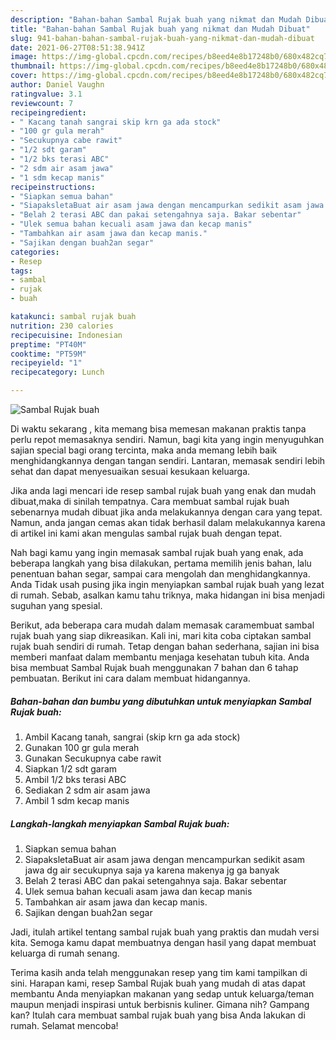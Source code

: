 ```yaml
---
description: "Bahan-bahan Sambal Rujak buah yang nikmat dan Mudah Dibuat"
title: "Bahan-bahan Sambal Rujak buah yang nikmat dan Mudah Dibuat"
slug: 941-bahan-bahan-sambal-rujak-buah-yang-nikmat-dan-mudah-dibuat
date: 2021-06-27T08:51:38.941Z
image: https://img-global.cpcdn.com/recipes/b8eed4e8b17248b0/680x482cq70/sambal-rujak-buah-foto-resep-utama.jpg
thumbnail: https://img-global.cpcdn.com/recipes/b8eed4e8b17248b0/680x482cq70/sambal-rujak-buah-foto-resep-utama.jpg
cover: https://img-global.cpcdn.com/recipes/b8eed4e8b17248b0/680x482cq70/sambal-rujak-buah-foto-resep-utama.jpg
author: Daniel Vaughn
ratingvalue: 3.1
reviewcount: 7
recipeingredient:
- " Kacang tanah sangrai skip krn ga ada stock"
- "100 gr gula merah"
- "Secukupnya cabe rawit"
- "1/2 sdt garam"
- "1/2 bks terasi ABC"
- "2 sdm air asam jawa"
- "1 sdm kecap manis"
recipeinstructions:
- "Siapkan semua bahan"
- "SiapaksletaBuat air asam jawa dengan mencampurkan sedikit asam jawa dg air secukupnya saja ya karena makenya jg ga banyak"
- "Belah 2 terasi ABC dan pakai setengahnya saja. Bakar sebentar"
- "Ulek semua bahan kecuali asam jawa dan kecap manis"
- "Tambahkan air asam jawa dan kecap manis."
- "Sajikan dengan buah2an segar"
categories:
- Resep
tags:
- sambal
- rujak
- buah

katakunci: sambal rujak buah 
nutrition: 230 calories
recipecuisine: Indonesian
preptime: "PT40M"
cooktime: "PT59M"
recipeyield: "1"
recipecategory: Lunch

---
```



![Sambal Rujak buah](https://img-global.cpcdn.com/recipes/b8eed4e8b17248b0/680x482cq70/sambal-rujak-buah-foto-resep-utama.jpg)

Di waktu  sekarang , kita memang bisa memesan makanan praktis tanpa perlu repot memasaknya sendiri. Namun, bagi kita yang ingin menyuguhkan sajian special bagi orang tercinta, maka anda memang lebih baik menghidangkannya dengan tangan sendiri. Lantaran, memasak sendiri lebih sehat dan dapat menyesuaikan sesuai kesukaan keluarga.

Jika anda lagi mencari ide resep sambal rujak buah yang enak dan mudah dibuat,maka di sinilah tempatnya. Cara membuat sambal rujak buah  sebenarnya mudah dibuat jika anda melakukannya dengan cara yang tepat. Namun, anda jangan cemas akan tidak berhasil dalam melakukannya 
karena di artikel ini kami akan mengulas sambal rujak buah dengan tepat.  



Nah bagi kamu yang ingin memasak sambal rujak buah yang enak, ada beberapa langkah yang bisa dilakukan, pertama memilih jenis bahan, lalu penentuan bahan segar, sampai cara mengolah dan menghidangkannya. Anda Tidak usah pusing jika ingin menyiapkan sambal rujak buah yang lezat di rumah. Sebab, asalkan kamu  tahu triknya, maka hidangan ini bisa menjadi suguhan yang spesial.

Berikut, ada beberapa cara mudah dalam memasak caramembuat sambal rujak buah yang siap dikreasikan. Kali ini, mari kita coba ciptakan sambal rujak buah sendiri di rumah. Tetap dengan bahan sederhana, sajian ini bisa memberi manfaat dalam membantu menjaga kesehatan tubuh kita. Anda bisa membuat Sambal Rujak buah menggunakan 7 bahan dan 6 tahap pembuatan. Berikut ini cara dalam membuat hidangannya.

<!--inarticleads1-->

##### Bahan-bahan dan bumbu yang dibutuhkan untuk menyiapkan Sambal Rujak buah:

1. Ambil  Kacang tanah, sangrai (skip krn ga ada stock)
1. Gunakan 100 gr gula merah
1. Gunakan Secukupnya cabe rawit
1. Siapkan 1/2 sdt garam
1. Ambil 1/2 bks terasi ABC
1. Sediakan 2 sdm air asam jawa
1. Ambil 1 sdm kecap manis




<!--inarticleads2-->

##### Langkah-langkah menyiapkan Sambal Rujak buah:

1. Siapkan semua bahan
1. SiapaksletaBuat air asam jawa dengan mencampurkan sedikit asam jawa dg air secukupnya saja ya karena makenya jg ga banyak
1. Belah 2 terasi ABC dan pakai setengahnya saja. Bakar sebentar
1. Ulek semua bahan kecuali asam jawa dan kecap manis
1. Tambahkan air asam jawa dan kecap manis.
1. Sajikan dengan buah2an segar




Jadi, itulah artikel tentang  sambal rujak buah  yang praktis dan mudah versi kita. Semoga kamu dapat membuatnya dengan hasil yang dapat membuat keluarga di rumah senang. 

Terima kasih anda telah menggunakan resep yang tim kami tampilkan di sini. Harapan kami, resep  Sambal Rujak buah yang mudah di atas dapat membantu Anda menyiapkan makanan yang sedap untuk keluarga/teman maupun menjadi inspirasi untuk berbisnis kuliner. Gimana nih? Gampang kan? Itulah cara membuat sambal rujak buah yang bisa Anda lakukan di rumah. Selamat mencoba!

